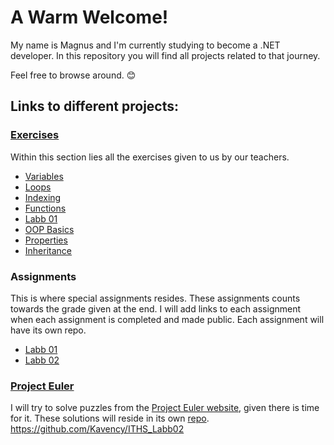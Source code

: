 # A Warm Welcome!
My name is Magnus and I'm currently studying to become a .NET developer. In this repository you will find all projects related to that journey. 

Feel free to browse around. 😊

## Links to different projects:

### [Exercises](https://github.com/Kavency/ITHS_Projects/tree/Release/Exercises)
Within this section lies all the exercises given to us by our teachers.
+ [Variables](https://github.com/Kavency/ITHS_Projects/tree/Release/Exercises/Variables)
+ [Loops](https://github.com/Kavency/ITHS_Projects/tree/Release/Exercises/Loops)
+ [Indexing](https://github.com/Kavency/ITHS_Projects/tree/Release/Exercises/Indexing)
+ [Functions](https://github.com/Kavency/ITHS_Projects/tree/Release/Exercises/Funktioner)
+ [Labb 01](https://github.com/Kavency/ITHS_Projects/tree/Release/Exercises/Labb_01_Exercises)
+ [OOP Basics](https://github.com/Kavency/ITHS_Projects/tree/Release/Exercises/OOP_Basics)
+ [Properties](https://github.com/Kavency/ITHS_Projects/tree/Release/Exercises/Properties)
+ [Inheritance](https://github.com/Kavency/ITHS_Projects/tree/Release/Exercises/Inheritance)

### Assignments
This is where special assignments resides. These assignments counts towards the grade given at the end. I will add links to each assignment when each assignment is completed and made public. Each assignment will have its own repo.
+ [Labb 01](https://github.com/Kavency/ITHS_Labb01)
+ [Labb 02](https://github.com/Kavency/ITHS_Labb02)

### [Project Euler](https://github.com/Kavency/Project_Euler)

I will try to solve puzzles from the [Project Euler website](https://projecteuler.net/archives), given there is time for it. These solutions will reside in its own [repo](https://github.com/Kavency/Project_Euler).
https://github.com/Kavency/ITHS_Labb02
